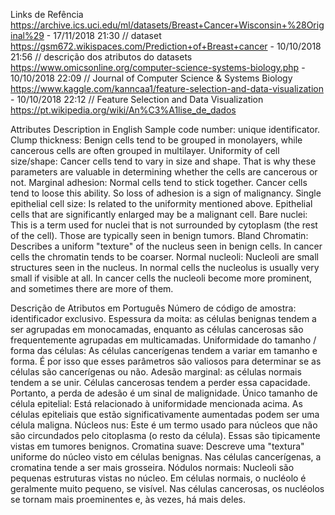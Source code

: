 Links de Refência
https://archive.ics.uci.edu/ml/datasets/Breast+Cancer+Wisconsin+%28Original%29 - 17/11/2018 21:30 // dataset
https://gsm672.wikispaces.com/Prediction+of+Breast+cancer - 10/10/2018 21:56 // descrição dos atributos do datasets
https://www.omicsonline.org/computer-science-systems-biology.php - 10/10/2018 22:09 // Journal of Computer Science & Systems Biology
https://www.kaggle.com/kanncaa1/feature-selection-and-data-visualization - 10/10/2018 22:12 // Feature Selection and Data Visualization
https://pt.wikipedia.org/wiki/An%C3%A1lise_de_dados
 

Attributes Description in English
Sample code number: unique identificator.
Clump thickness: Benign cells tend to be grouped in monolayers, while cancerous cells are often grouped in multilayer.
Uniformity of cell size/shape: Cancer cells tend to vary in size and shape. That is why these parameters are valuable in determining whether the cells are cancerous or not.
Marginal adhesion: Normal cells tend to stick together. Cancer cells tend to loose this ability. So loss of adhesion is a sign of malignancy.
Single epithelial cell size: Is related to the uniformity mentioned above. Epithelial cells that are significantly enlarged may be a malignant cell.
Bare nuclei: This is a term used for nuclei that is not surrounded by cytoplasm (the rest of the cell). Those are typically seen in benign tumors.
Bland Chromatin: Describes a uniform "texture" of the nucleus seen in benign cells. In cancer cells the chromatin tends to be coarser.
Normal nucleoli: Nucleoli are small structures seen in the nucleus. In normal cells the nucleolus is usually very small if visible at all. In cancer cells the nucleoli become more prominent, and sometimes there are more of them.

Descrição de Atributos em Português
Número de código de amostra: identificador exclusivo.
Espessura da moita: as células benignas tendem a ser agrupadas em monocamadas, enquanto as células cancerosas são frequentemente agrupadas em multicamadas.
Uniformidade do tamanho / forma das células: As células cancerígenas tendem a variar em tamanho e forma. É por isso que esses parâmetros são valiosos para determinar se as células são cancerígenas ou não.
Adesão marginal: as células normais tendem a se unir. Células cancerosas tendem a perder essa capacidade. Portanto, a perda de adesão é um sinal de malignidade.
Único tamanho de célula epitelial: Está relacionado à uniformidade mencionada acima. As células epiteliais que estão significativamente aumentadas podem ser uma célula maligna.
Núcleos nus: Este é um termo usado para núcleos que não são circundados pelo citoplasma (o resto da célula). Essas são tipicamente vistas em tumores benignos.
Cromatina suave: Descreve uma "textura" uniforme do núcleo visto em células benignas. Nas células cancerígenas, a cromatina tende a ser mais grosseira.
Nódulos normais: Nucleoli são pequenas estruturas vistas no núcleo. Em células normais, o nucléolo é geralmente muito pequeno, se visível. Nas células cancerosas, os nucléolos se tornam mais proeminentes e, às vezes, há mais deles.
